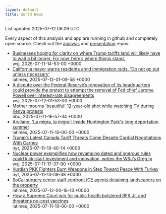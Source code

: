 ```yaml
---
layout: default
title: World News
---
```


<div markdown="0">
<div class="byline small text-muted">List updated <span class="datetime">2025-07-12 06:09 UTC</span>.</div>

<p>Every aspect of this analysis and app are running in github and completely open source. Check out the <a href="https://github.com/Castro-Media/Analysis">analysis</a> and <a href="https://github.com/Castro-Media/TopStoryReview.com">presentation</a> repos.</p>
<ul>
<li><a href='https://www.wsj.com/economy/trade/trump-tariffs-countries-goods-explained-b9878e1a'>Businesses hoping for clarity on where Trump tariffs land will likely have to wait a bit longer. For now, here&#8217;s where things stand.</a><div class='byline small text-muted'>wsj, <span class="datetime">2025-07-11-14-53-00 +0000</span></div></li>
<li><a href='https://www.latimes.com/california/story/2025-07-11/california-mayor-cautions-residents-amid-immigration-raids'>California mayor warns residents amid immigration raids. 'Do not go out unless necessary'</a><div class='byline small text-muted'>latimes, <span class="datetime">2025-07-12-01-09-58 +0000</span></div></li>
<li><a href='https://www.wsj.com/economy/central-banking/jerome-powell-fed-renovations-trump-fb9793df'>A dispute over the Federal Reserve&#8217;s renovation of its headquarters could provide the pretext to attempt the removal of Fed chief Jerome Powell over interest-rate disagreements</a><div class='byline small text-muted'>wsj, <span class="datetime">2025-07-12-01-53-00 +0000</span></div></li>
<li><a href='https://www.bbc.com/news/articles/cd6gzx85gdqo'>Mother mourns 'beautiful' 12-year-old shot while watching TV during Kenya protests</a><div class='byline small text-muted'>bbc, <span class="datetime">2025-07-11-16-57-34 +0000</span></div></li>
<li><a href='https://www.latimes.com/california/story/2025-07-11/huntington-park-deportations-history'>Arellano: 'La migra, la migra': Inside Huntington Park's long deportation summer</a><div class='byline small text-muted'>latimes, <span class="datetime">2025-07-11-10-00-00 +0000</span></div></li>
<li><a href='https://www.nytimes.com/2025/07/11/world/canada/canada-trump-tariffs-trade-talks.html'>Trump&#8217;s Latest Canada Tariff Threats Come Despite Cordial Negotiations With Carney</a><div class='byline small text-muted'>nyt, <span class="datetime">2025-07-11-19-40-14 +0000</span></div></li>
<li><a href='https://www.wsj.com/economy/trumps-unsung-economic-booster-deregulation-e46bce0b'>Nuclear power exemplifies how revamping dated and onerous rules could kick-start investment and innovation, writes the WSJ&#8217;s Greg Ip</a><div class='byline small text-muted'>wsj, <span class="datetime">2025-07-11-17-37-00 +0000</span></div></li>
<li><a href='https://www.nytimes.com/2025/07/11/world/middleeast/pkk-turkey-conflict-arms-peace.html'>Kurdish PKK Fighters Burn Weapons in Step Toward Peace With Turkey</a><div class='byline small text-muted'>nyt, <span class="datetime">2025-07-11-13-09-38 +0000</span></div></li>
<li><a href='https://www.latimes.com/california/story/2025-07-11/california-surgery-center-staff-confront-ice-agents'>SoCal surgery center staff confront ICE agents detaining landscapers on the property</a><div class='byline small text-muted'>latimes, <span class="datetime">2025-07-12-00-16-13 +0000</span></div></li>
<li><a href='https://www.latimes.com/politics/story/2025-07-11/supreme-court-ruling-bolsters-rfk-jr-threatens-no-cost-vaccines-and-other-health-screenings'>How a Supreme Court win for public health bolstered RFK Jr. and threatens no-cost vaccines</a><div class='byline small text-muted'>latimes, <span class="datetime">2025-07-11-10-00-00 +0000</span></div></li>
</ul>
</div>
